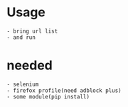 # Usage
    - bring url list
    - and run

# needed
    - selenium
    - firefox profile(need adblock plus)
    - some module(pip install)
